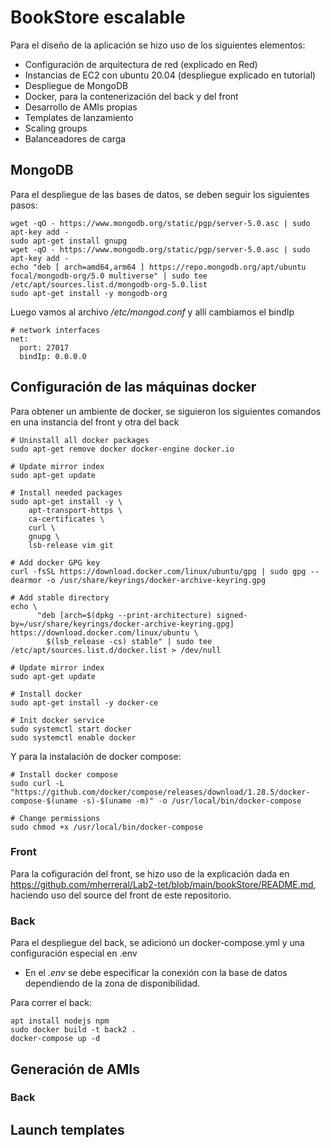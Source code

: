 # BookStore escalable

Para el diseño de la aplicación se hizo uso de los siguientes elementos:
- Configuración de arquitectura de red (explicado en Red)
- Instancias de EC2 con ubuntu 20.04 (despliegue explicado en tutorial)
- Despliegue de MongoDB
- Docker, para la contenerización del back y del front
- Desarrollo de AMIs propias
- Templates de lanzamiento
- Scaling groups
- Balanceadores de carga

## MongoDB
Para el despliegue de las bases de datos, se deben seguir los siguientes pasos:

```
wget -qO - https://www.mongodb.org/static/pgp/server-5.0.asc | sudo apt-key add -
sudo apt-get install gnupg
wget -qO - https://www.mongodb.org/static/pgp/server-5.0.asc | sudo apt-key add -
echo "deb [ arch=amd64,arm64 ] https://repo.mongodb.org/apt/ubuntu focal/mongodb-org/5.0 multiverse" | sudo tee /etc/apt/sources.list.d/mongodb-org-5.0.list
sudo apt-get install -y mongodb-org
```

Luego vamos al archivo */etc/mongod.conf* y allí cambiamos el bindIp

```
# network interfaces
net:
  port: 27017
  bindIp: 0.0.0.0
```

## Configuración de las máquinas docker
Para obtener un ambiente de docker, se siguieron los siguientes comandos en una instancia del front y otra del back

```
# Uninstall all docker packages
sudo apt-get remove docker docker-engine docker.io

# Update mirror index
sudo apt-get update

# Install needed packages
sudo apt-get install -y \
	apt-transport-https \
	ca-certificates \
	curl \
	gnupg \
	lsb-release vim git

# Add docker GPG key
curl -fsSL https://download.docker.com/linux/ubuntu/gpg | sudo gpg --dearmor -o /usr/share/keyrings/docker-archive-keyring.gpg

# Add stable directory
echo \
	  "deb [arch=$(dpkg --print-architecture) signed-by=/usr/share/keyrings/docker-archive-keyring.gpg] https://download.docker.com/linux/ubuntu \
	    $(lsb_release -cs) stable" | sudo tee /etc/apt/sources.list.d/docker.list > /dev/null

# Update mirror index
sudo apt-get update

# Install docker
sudo apt-get install -y docker-ce

# Init docker service
sudo systemctl start docker
sudo systemctl enable docker
```

Y para la instalación de docker compose:

```
# Install docker compose
sudo curl -L "https://github.com/docker/compose/releases/download/1.28.5/docker-compose-$(uname -s)-$(uname -m)" -o /usr/local/bin/docker-compose

# Change permissions
sudo chmod +x /usr/local/bin/docker-compose
```

### Front
Para la cofiguración del front, se hizo uso de la explicación dada en https://github.com/mherreral/Lab2-tet/blob/main/bookStore/README.md, haciendo uso del source del front de este repositorio.

### Back
Para el despliegue del back, se adicionó un docker-compose.yml y una configuración especial en .env
- En el *.env* se debe especificar la conexión con la base de datos dependiendo de la zona de disponibilidad.

Para correr el back:

```
apt install nodejs npm
sudo docker build -t back2 .
docker-compose up -d
```

## Generación de AMIs

### Back


## Launch templates
